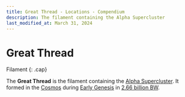 ```yaml
---
title: Great Thread - Locations - Compendium
description: The filament containing the Alpha Supercluster
last_modified_at: March 31, 2024
---
```


# Great Thread
Filament
{: .cap}

The **Great Thread** is the filament containing the [Alpha Supercluster](/compendium/locations/alpha-supercluster/). It formed in the [Cosmos](/compendium/locations/cosmos/) during [Early Genesis](/compendium/events/genesis/#early-genesis) in [2.66 billion BW](/compendium/events/genesis/#266-billion-bw).